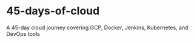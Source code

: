 # 45-days-of-cloud
A 45-day cloud journey covering GCP, Docker, Jenkins, Kubernetes, and DevOps tools
